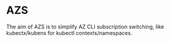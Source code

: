 # AZS

The aim of AZS is to simplify AZ CLI subscription switching, like kubectx/kubens for kubectl contexts/namespaces.


